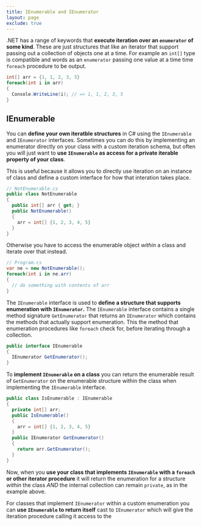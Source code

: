 ```yaml
---
title: IEnumerable and IEnumerator
layout: page
exclude: true
---
```


.NET has a range of keywords that **execute iteration over an `enumerator` of some kind**. These are just structures that like an iterator that support passing out a collection of objects one at a time. For example an `int[]` type is compatible and words as an `enumerator` passing one value at a time time `foreach` procedure to be output. 
```csharp
int[] arr = {1, 1, 2, 3, 5}
foreach(int i in arr)
{
  Console.WriteLine(i); // => 1, 1, 2, 3, 5
}
```

## IEnumerable

You can **define your own iteratble structures** in C# using the `IEnumerable` and `IEnumerator` interfaces. Sometimes you can do this by implementing an enumerator directly on your class with a custom iteration schema, but often you will just want to **use `IEnumerable` as access for a private iterable property of your class**.

This is useful because it allows you to directly use iteration on an instance of class and define a custom interface for how that interation takes place.
```csharp
// NotEnumerable.cs
public class NotEnumerable
{
  public int[] arr { get; }
  public NotEnumerable()
  {
    arr = int[] {1, 2, 3, 4, 5}
  }
}
```

Otherwise you have to access the enumerable object *within* a class and iterate over that instead.
```csharp
// Program.cs
var ne = new NotEnumerable();
foreach(int i in ne.arr)
{
  // do something with contents of arr
}
```

The `IEnumerable` interface is used to **define a structure that supports enumeration with `IEnumerator`.** The `IEnumerable` interface contains a single method signature `GetEnumerator` that returns an `IEnumerator` which contains the methods that actually support enumeration. This the method that enumeration procedures like `foreach` check for, before iterating through a collection.
```csharp
public interface IEnumerable
{
  IEnumerator GetEnumerator();
}
```

To **implement `IEnumerable` on a class** you can return the enumerable result of `GetEnumerator` on the enumerable structure within the class when implementing the `IEnumerable` interface.
```csharp
public class IsEnumerable : IEnumerable
{
  private int[] arr;
  public IsEnumerable()
  {
    arr = int[] {1, 2, 3, 4, 5}
  }
  public IEnumerator GetEnumerator()
  {
    return arr.GetEnumerator();
  }
}
```

Now, when you **use your class that implements `IEnumerable` with a `foreach` or other iterator procedure** it will return the enumeration for a structure *within* the class *AND* the internal collection can remain `private`, as in the example above.

For classes that implement `IEnumerator` within a custom enumeration you can **use `IEnumerable` to return itself** cast to `IEnumerator` which will give the iteration procedure calling it access to the 
<!--stackedit_data:
eyJoaXN0b3J5IjpbMTc4NDgzNTk0NywxMTMzNDEwOTIyLDE4Mz
A2NDMzNTAsMTIxODM4MDg1MCwtNjc3NjA1MTYxXX0=
-->